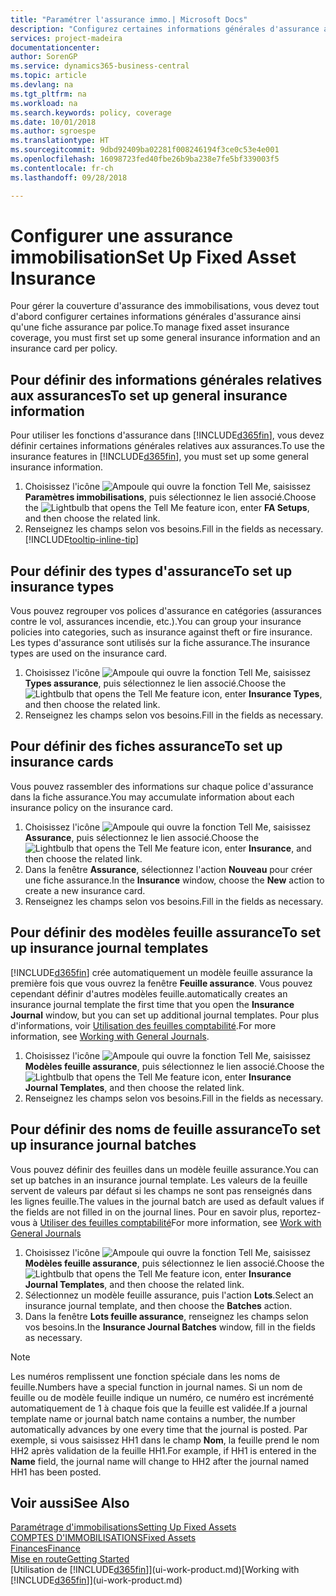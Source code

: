 ```yaml
---
title: "Paramétrer l'assurance immo.| Microsoft Docs"
description: "Configurez certaines informations générales d'assurance ainsi qu'une fiche assurance par police pour gérer la couverture d'assurance des immobilisations."
services: project-madeira
documentationcenter: 
author: SorenGP
ms.service: dynamics365-business-central
ms.topic: article
ms.devlang: na
ms.tgt_pltfrm: na
ms.workload: na
ms.search.keywords: policy, coverage
ms.date: 10/01/2018
ms.author: sgroespe
ms.translationtype: HT
ms.sourcegitcommit: 9dbd92409ba02281f008246194f3ce0c53e4e001
ms.openlocfilehash: 16098723fed40fbe26b9ba238e7fe5bf339003f5
ms.contentlocale: fr-ch
ms.lasthandoff: 09/28/2018

---
```

# <a name="set-up-fixed-asset-insurance"></a><span data-ttu-id="b1702-103">Configurer une assurance immobilisation</span><span class="sxs-lookup"><span data-stu-id="b1702-103">Set Up Fixed Asset Insurance</span></span>
<span data-ttu-id="b1702-104">Pour gérer la couverture d'assurance des immobilisations, vous devez tout d'abord configurer certaines informations générales d'assurance ainsi qu'une fiche assurance par police.</span><span class="sxs-lookup"><span data-stu-id="b1702-104">To manage fixed asset insurance coverage, you must first set up some general insurance information and an insurance card per policy.</span></span>

## <a name="to-set-up-general-insurance-information"></a><span data-ttu-id="b1702-105">Pour définir des informations générales relatives aux assurances</span><span class="sxs-lookup"><span data-stu-id="b1702-105">To set up general insurance information</span></span>
<span data-ttu-id="b1702-106">Pour utiliser les fonctions d'assurance dans [!INCLUDE[d365fin](includes/d365fin_md.md)], vous devez définir certaines informations générales relatives aux assurances.</span><span class="sxs-lookup"><span data-stu-id="b1702-106">To use the insurance features in [!INCLUDE[d365fin](includes/d365fin_md.md)], you must set up some general insurance information.</span></span>  

1. <span data-ttu-id="b1702-107">Choisissez l'icône ![Ampoule qui ouvre la fonction Tell Me](media/ui-search/search_small.png "Dites-moi ce que vous voulez faire"), saisissez **Paramètres immobilisations**, puis sélectionnez le lien associé.</span><span class="sxs-lookup"><span data-stu-id="b1702-107">Choose the ![Lightbulb that opens the Tell Me feature](media/ui-search/search_small.png "Tell me what you want to do") icon, enter **FA Setups**, and then choose the related link.</span></span>  
2. <span data-ttu-id="b1702-108">Renseignez les champs selon vos besoins.</span><span class="sxs-lookup"><span data-stu-id="b1702-108">Fill in the fields as necessary.</span></span> [!INCLUDE[tooltip-inline-tip](includes/tooltip-inline-tip_md.md)]  

## <a name="to-set-up-insurance-types"></a><span data-ttu-id="b1702-109">Pour définir des types d'assurance</span><span class="sxs-lookup"><span data-stu-id="b1702-109">To set up insurance types</span></span>
<span data-ttu-id="b1702-110">Vous pouvez regrouper vos polices d'assurance en catégories (assurances contre le vol, assurances incendie, etc.).</span><span class="sxs-lookup"><span data-stu-id="b1702-110">You can group your insurance policies into categories, such as insurance against theft or fire insurance.</span></span> <span data-ttu-id="b1702-111">Les types d'assurance sont utilisés sur la fiche assurance.</span><span class="sxs-lookup"><span data-stu-id="b1702-111">The insurance types are used on the insurance card.</span></span>

1. <span data-ttu-id="b1702-112">Choisissez l'icône ![Ampoule qui ouvre la fonction Tell Me](media/ui-search/search_small.png "Dites-moi ce que vous voulez faire"), saisissez **Types assurance**, puis sélectionnez le lien associé.</span><span class="sxs-lookup"><span data-stu-id="b1702-112">Choose the ![Lightbulb that opens the Tell Me feature](media/ui-search/search_small.png "Tell me what you want to do") icon, enter **Insurance Types**, and then choose the related link.</span></span>  
2. <span data-ttu-id="b1702-113">Renseignez les champs selon vos besoins.</span><span class="sxs-lookup"><span data-stu-id="b1702-113">Fill in the fields as necessary.</span></span>

## <a name="to-set-up-insurance-cards"></a><span data-ttu-id="b1702-114">Pour définir des fiches assurance</span><span class="sxs-lookup"><span data-stu-id="b1702-114">To set up insurance cards</span></span>
<span data-ttu-id="b1702-115">Vous pouvez rassembler des informations sur chaque police d'assurance dans la fiche assurance.</span><span class="sxs-lookup"><span data-stu-id="b1702-115">You may accumulate information about each insurance policy on the insurance card.</span></span>  

1. <span data-ttu-id="b1702-116">Choisissez l'icône ![Ampoule qui ouvre la fonction Tell Me](media/ui-search/search_small.png "Dites-moi ce que vous voulez faire"), saisissez **Assurance**, puis sélectionnez le lien associé.</span><span class="sxs-lookup"><span data-stu-id="b1702-116">Choose the ![Lightbulb that opens the Tell Me feature](media/ui-search/search_small.png "Tell me what you want to do") icon, enter **Insurance**, and then choose the related link.</span></span>  
2. <span data-ttu-id="b1702-117">Dans la fenêtre **Assurance**, sélectionnez l'action **Nouveau** pour créer une fiche assurance.</span><span class="sxs-lookup"><span data-stu-id="b1702-117">In the **Insurance** window, choose the **New** action to create a  new insurance card.</span></span>  
3. <span data-ttu-id="b1702-118">Renseignez les champs selon vos besoins.</span><span class="sxs-lookup"><span data-stu-id="b1702-118">Fill in the fields as necessary.</span></span>

## <a name="to-set-up-insurance-journal-templates"></a><span data-ttu-id="b1702-119">Pour définir des modèles feuille assurance</span><span class="sxs-lookup"><span data-stu-id="b1702-119">To set up insurance journal templates</span></span>
[!INCLUDE[d365fin](includes/d365fin_md.md)] <span data-ttu-id="b1702-120">crée automatiquement un modèle feuille assurance la première fois que vous ouvrez la fenêtre **Feuille assurance**. Vous pouvez cependant définir d'autres modèles feuille.</span><span class="sxs-lookup"><span data-stu-id="b1702-120">automatically creates an insurance journal template the first time that you open the **Insurance Journal** window, but you can set up additional journal templates.</span></span> <span data-ttu-id="b1702-121">Pour plus d'informations, voir [Utilisation des feuilles comptabilité](ui-work-general-journals.md).</span><span class="sxs-lookup"><span data-stu-id="b1702-121">For more information, see [Working with General Journals](ui-work-general-journals.md).</span></span>  

1. <span data-ttu-id="b1702-122">Choisissez l'icône ![Ampoule qui ouvre la fonction Tell Me](media/ui-search/search_small.png "Dites-moi ce que vous voulez faire"), saisissez **Modèles feuille assurance**, puis sélectionnez le lien associé.</span><span class="sxs-lookup"><span data-stu-id="b1702-122">Choose the ![Lightbulb that opens the Tell Me feature](media/ui-search/search_small.png "Tell me what you want to do") icon, enter **Insurance Journal Templates**, and then choose the related link.</span></span>  
2. <span data-ttu-id="b1702-123">Renseignez les champs selon vos besoins.</span><span class="sxs-lookup"><span data-stu-id="b1702-123">Fill in the fields as necessary.</span></span>

## <a name="to-set-up-insurance-journal-batches"></a><span data-ttu-id="b1702-124">Pour définir des noms de feuille assurance</span><span class="sxs-lookup"><span data-stu-id="b1702-124">To set up insurance journal batches</span></span>
<span data-ttu-id="b1702-125">Vous pouvez définir des feuilles dans un modèle feuille assurance.</span><span class="sxs-lookup"><span data-stu-id="b1702-125">You can set up batches in an insurance journal template.</span></span> <span data-ttu-id="b1702-126">Les valeurs de la feuille servent de valeurs par défaut si les champs ne sont pas renseignés dans les lignes feuille.</span><span class="sxs-lookup"><span data-stu-id="b1702-126">The values in the journal batch are used as default values if the fields are not filled in on the journal lines.</span></span> <span data-ttu-id="b1702-127">Pour en savoir plus, reportez-vous à [Utiliser des feuilles comptabilité](ui-work-general-journals.md)</span><span class="sxs-lookup"><span data-stu-id="b1702-127">For more information, see [Work with General Journals](ui-work-general-journals.md)</span></span>  

1. <span data-ttu-id="b1702-128">Choisissez l'icône ![Ampoule qui ouvre la fonction Tell Me](media/ui-search/search_small.png "Dites-moi ce que vous voulez faire"), saisissez **Modèles feuille assurance**, puis sélectionnez le lien associé.</span><span class="sxs-lookup"><span data-stu-id="b1702-128">Choose the ![Lightbulb that opens the Tell Me feature](media/ui-search/search_small.png "Tell me what you want to do") icon, enter **Insurance Journal Templates**, and then choose the related link.</span></span>  
2. <span data-ttu-id="b1702-129">Sélectionnez un modèle feuille assurance, puis l'action **Lots**.</span><span class="sxs-lookup"><span data-stu-id="b1702-129">Select an insurance journal template, and then choose the **Batches** action.</span></span>
3. <span data-ttu-id="b1702-130">Dans la fenêtre **Lots feuille assurance**, renseignez les champs selon vos besoins.</span><span class="sxs-lookup"><span data-stu-id="b1702-130">In the **Insurance Journal Batches** window, fill in the fields as necessary.</span></span>

> [!NOTE]  
>   <span data-ttu-id="b1702-131">Les numéros remplissent une fonction spéciale dans les noms de feuille.</span><span class="sxs-lookup"><span data-stu-id="b1702-131">Numbers have a special function in journal names.</span></span> <span data-ttu-id="b1702-132">Si un nom de feuille ou de modèle feuille indique un numéro, ce numéro est incrémenté automatiquement de 1 à chaque fois que la feuille est validée.</span><span class="sxs-lookup"><span data-stu-id="b1702-132">If a journal template name or journal batch name contains a number, the number automatically advances by one every time that the journal is posted.</span></span> <span data-ttu-id="b1702-133">Par exemple, si vous saisissez HH1 dans le champ **Nom**, la feuille prend le nom HH2 après validation de la feuille HH1.</span><span class="sxs-lookup"><span data-stu-id="b1702-133">For example, if HH1 is entered in the **Name** field, the journal name will change to HH2 after the journal named HH1 has been posted.</span></span>

## <a name="see-also"></a><span data-ttu-id="b1702-134">Voir aussi</span><span class="sxs-lookup"><span data-stu-id="b1702-134">See Also</span></span>
[<span data-ttu-id="b1702-135">Paramétrage d'immobilisations</span><span class="sxs-lookup"><span data-stu-id="b1702-135">Setting Up Fixed Assets</span></span>](fa-setup.md)  
[<span data-ttu-id="b1702-136">COMPTES D'IMMOBILISATIONS</span><span class="sxs-lookup"><span data-stu-id="b1702-136">Fixed Assets</span></span>](fa-manage.md)  
[<span data-ttu-id="b1702-137">Finances</span><span class="sxs-lookup"><span data-stu-id="b1702-137">Finance</span></span>](finance.md)  
[<span data-ttu-id="b1702-138">Mise en route</span><span class="sxs-lookup"><span data-stu-id="b1702-138">Getting Started</span></span>](product-get-started.md)  
<span data-ttu-id="b1702-139">[Utilisation de [!INCLUDE[d365fin](includes/d365fin_md.md)]](ui-work-product.md)</span><span class="sxs-lookup"><span data-stu-id="b1702-139">[Working with [!INCLUDE[d365fin](includes/d365fin_md.md)]](ui-work-product.md)</span></span>

